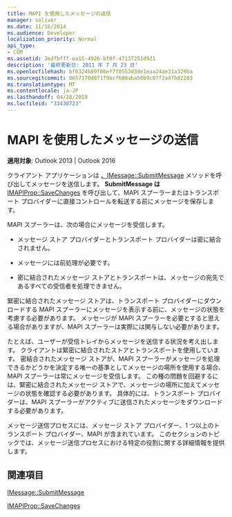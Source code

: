 ```yaml
---
title: MAPI を使用したメッセージの送信
manager: soliver
ms.date: 11/16/2014
ms.audience: Developer
localization_priority: Normal
api_type:
- COM
ms.assetid: 3edfbfff-ea15-4926-bf0f-47137251d921
description: '最終更新日: 2011 年 7 月 23 日'
ms.openlocfilehash: bf6324b89f06ef7f0553d3de1eaa24ae31a329ba
ms.sourcegitcommit: 8657170d071f9bcf680aba50b9c07f2a4fb82283
ms.translationtype: MT
ms.contentlocale: ja-JP
ms.lasthandoff: 04/28/2019
ms.locfileid: "33438723"
---
```

# <a name="sending-messages-by-using-mapi"></a>MAPI を使用したメッセージの送信

  
  
**適用対象**: Outlook 2013 | Outlook 2016 
  
クライアント アプリケーションは [、IMessage::SubmitMessage](imessage-submitmessage.md) メソッドを呼び出してメッセージを送信します。 **SubmitMessage は** [IMAPIProp::SaveChanges](imapiprop-savechanges.md) を呼び出して、MAPI スプーラーまたはトランスポート プロバイダーに直接コントロールを転送する前にメッセージを保存します。 
  
MAPI スプーラーは、次の場合にメッセージを受信します。
  
- メッセージ ストア プロバイダーとトランスポート プロバイダーは密に結合されません。
    
- メッセージには前処理が必要です。
    
- 密に結合されたメッセージ ストアとトランスポートは、メッセージの宛先であるすべての受信者を処理できません。
    
緊密に結合されたメッセージ ストアは、トランスポート プロバイダーにダウンロードする MAPI スプーラーにメッセージを表示する前に、メッセージの状態を考慮する必要があります。 メッセージが MAPI スプーラーを必要とすると思える場合がありますが、MAPI スプーラーは実際には関与しない必要があります。
  
たとえば、ユーザーが受信トレイからメッセージを送信する状況を考え出します。 クライアントは緊密に結合されたストアとトランスポートを使用しています。 密結合されたメッセージ ストアが、MAPI スプーラーがメッセージを処理できるかどうかを決定する唯一の基準としてメッセージの場所を使用する場合、MAPI スプーラーは常にメッセージを受信します。 この種の問題を回避するには、緊密に結合されたメッセージ ストアで、メッセージの場所に加えてメッセージの状態を確認する必要があります。 具体的には、トランスポート プロバイダーは、MAPI スプーラーがアクティブに送信されたメッセージをダウンロードする必要があります。
  
メッセージ送信プロセスには、メッセージ ストア プロバイダー、1 つ以上のトランスポート プロバイダー、MAPI が含まれています。 このセクションのトピックでは、メッセージ送信プロセスにおける特定の役割に関する詳細情報を提供します。
  
## <a name="see-also"></a>関連項目



[IMessage::SubmitMessage](imessage-submitmessage.md)
  
[IMAPIProp::SaveChanges](imapiprop-savechanges.md)

